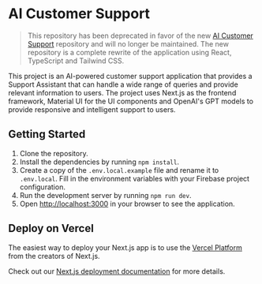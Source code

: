# AI Customer Support

> This repository has been deprecated in favor of the new [AI Customer Support](https://github.com/jorgeandrespadilla/customer-support-app) repository and will no longer be maintained. The new repository is a complete rewrite of the application using React, TypeScript and Tailwind CSS.

This project is an AI-powered customer support application that provides a Support Assistant that can handle a wide range of queries and provide relevant information to users. The project uses Next.js as the frontend framework, Material UI for the UI components and OpenAI's GPT models to provide responsive and intelligent support to users.

## Getting Started

1. Clone the repository.
2. Install the dependencies by running `npm install`.
3. Create a copy of the `.env.local.example` file and rename it to `.env.local`. Fill in the environment variables with your Firebase project configuration.
4. Run the development server by running `npm run dev`.
5. Open [http://localhost:3000](http://localhost:3000) in your browser to see the application.

## Deploy on Vercel

The easiest way to deploy your Next.js app is to use the [Vercel Platform](https://vercel.com/new?utm_medium=default-template&filter=next.js&utm_source=create-next-app&utm_campaign=create-next-app-readme) from the creators of Next.js.

Check out our [Next.js deployment documentation](https://nextjs.org/docs/deployment) for more details.
